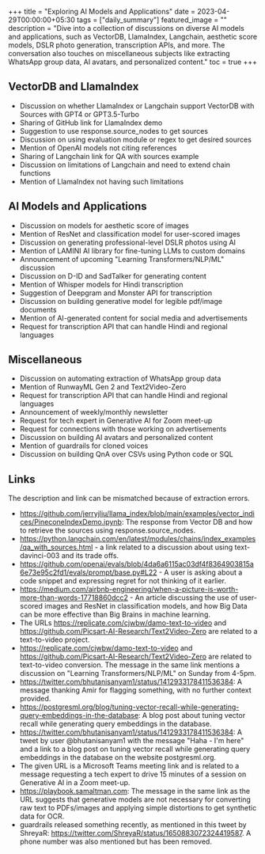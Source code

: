 +++
title =  "Exploring AI Models and Applications"
date = 2023-04-29T00:00:00+05:30
tags = ["daily_summary"]
featured_image = ""
description = "Dive into a collection of discussions on diverse AI models and applications, such as VectorDB, LlamaIndex, Langchain, aesthetic score models, DSLR photo generation, transcription APIs, and more. The conversation also touches on miscellaneous subjects like extracting WhatsApp group data, AI avatars, and personalized content."
toc = true
+++

## VectorDB and LlamaIndex
- Discussion on whether LlamaIndex or Langchain support VectorDB with Sources with GPT4 or GPT3.5-Turbo
- Sharing of GitHub link for LlamaIndex demo
- Suggestion to use response.source_nodes to get sources
- Discussion on using evaluation module or regex to get desired sources
- Mention of OpenAI models not citing references
- Sharing of Langchain link for QA with sources example
- Discussion on limitations of Langchain and need to extend chain functions
- Mention of LlamaIndex not having such limitations

## AI Models and Applications
- Discussion on models for aesthetic score of images
- Mention of ResNet and classification model for user-scored images
- Discussion on generating professional-level DSLR photos using AI
- Mention of LAMINI AI library for fine-tuning LLMs to custom domains
- Announcement of upcoming "Learning Transformers/NLP/ML" discussion
- Discussion on D-ID and SadTalker for generating content
- Mention of Whisper models for Hindi transcription
- Suggestion of Deepgram and Monster API for transcription
- Discussion on building generative model for legible pdf/image documents
- Mention of AI-generated content for social media and advertisements
- Request for transcription API that can handle Hindi and regional languages

## Miscellaneous
- Discussion on automating extraction of WhatsApp group data
- Mention of RunwayML Gen 2 and Text2Video-Zero
- Request for transcription API that can handle Hindi and regional languages
- Announcement of weekly/monthly newsletter
- Request for tech expert in Generative AI for Zoom meet-up
- Request for connections with those working on advertisements
- Discussion on building AI avatars and personalized content
- Mention of guardrails for cloned voices
- Discussion on building QnA over CSVs using Python code or SQL

## Links
The description and link can be mismatched because of extraction errors.

- https://github.com/jerryjliu/llama_index/blob/main/examples/vector_indices/PineconeIndexDemo.ipynb: The response from Vector DB and how to retrieve the sources using response.source_nodes.
- https://python.langchain.com/en/latest/modules/chains/index_examples/qa_with_sources.html - a link related to a discussion about using text-davinci-003 and its trade offs.
- https://github.com/openai/evals/blob/4da6a6115ac03df4f8364903815a6e73e95c2fd1/evals/prompt/base.py#L22 - A user is asking about a code snippet and expressing regret for not thinking of it earlier.
- https://medium.com/airbnb-engineering/when-a-picture-is-worth-more-than-words-17718860dcc2 - An article discussing the use of user-scored images and ResNet in classification models, and how Big Data can be more effective than Big Brains in machine learning.
- The URLs https://replicate.com/cjwbw/damo-text-to-video and https://github.com/Picsart-AI-Research/Text2Video-Zero are related to a text-to-video project.
- https://replicate.com/cjwbw/damo-text-to-video and https://github.com/Picsart-AI-Research/Text2Video-Zero are related to text-to-video conversion. The message in the same link mentions a discussion on "Learning Transformers/NLP/ML" on Sunday from 4-5pm.
- https://twitter.com/bhutanisanyam1/status/1412933178411536384: A message thanking Amir for flagging something, with no further context provided. 
- https://postgresml.org/blog/tuning-vector-recall-while-generating-query-embeddings-in-the-database: A blog post about tuning vector recall while generating query embeddings in the database.
- https://twitter.com/bhutanisanyam1/status/1412933178411536384: A tweet by user @bhutanisanyam1 with the message "Haha - I'm here" and a link to a blog post on tuning vector recall while generating query embeddings in the database on the website postgresml.org.
- The given URL is a Microsoft Teams meeting link and is related to a message requesting a tech expert to drive 15 minutes of a session on Generative AI in a Zoom meet-up.
- https://playbook.samaltman.com: The message in the same link as the URL suggests that generative models are not necessary for converting raw text to PDFs/images and applying simple distortions to get synthetic data for OCR.
- guardrails released something recently, as mentioned in this tweet by ShreyaR: https://twitter.com/ShreyaR/status/1650883072324419587. A phone number was also mentioned but has been removed.